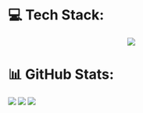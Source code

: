 # 💻 Tech Stack:
<p align="center">
  <a href="https://skillicons.dev">
    <img src="https://skillicons.dev/icons?perline=13&i=html,css,anaconda,androidstudio,ai,bash,c,cpp,cmake,docker,git,github,gitlab,grafana,java,js,latex,linux,matlab,opencv,py,pytorch,r,tensorflow,ubuntu,vscode" />
  </a>
</p>

# 📊 GitHub Stats:
![](https://github-readme-stats.vercel.app/api?username=shalinisarode257&theme=dark&hide_border=false&include_all_commits=true&count_private=true)
![](https://github-readme-streak-stats.herokuapp.com/?user=shalinisarode257&theme=dark&hide_border=false)
![](https://github-readme-stats.vercel.app/api/top-langs/?username=shalinisarode257&theme=dark&hide_border=false&include_all_commits=true&count_private=true&layout=compact)
